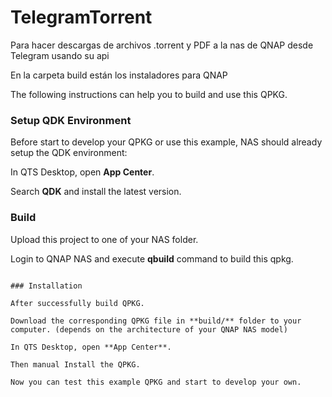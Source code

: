 # TelegramTorrent
Para hacer descargas de archivos .torrent y PDF a la nas de QNAP desde Telegram usando su api

En la carpeta build están los instaladores para QNAP

The following instructions can help you to build and use this QPKG.

### Setup QDK Environment
Before start to develop your QPKG or use this example, NAS should already setup the QDK environment:

In QTS Desktop, open **App Center**.

Search **QDK** and install the latest version.

### Build
Upload this project to one of your NAS folder.

Login to QNAP NAS and execute **qbuild** command to build this qpkg.


```

### Installation

After successfully build QPKG.

Download the corresponding QPKG file in **build/** folder to your computer. (depends on the architecture of your QNAP NAS model)

In QTS Desktop, open **App Center**.

Then manual Install the QPKG.

Now you can test this example QPKG and start to develop your own.
